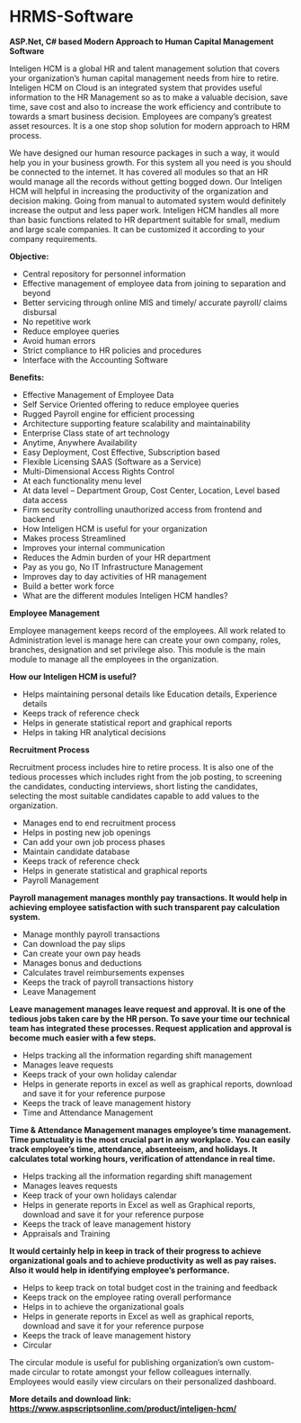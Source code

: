 # HRMS-Software
<b>ASP.Net, C# based Modern Approach to Human Capital Management Software</b>

Inteligen HCM is a global HR and talent management solution that covers your organization’s human capital management needs from hire to retire. Inteligen HCM on Cloud is an integrated system that provides useful information to the HR Management so as to make a valuable decision, save time, save cost and also to increase the work efficiency and contribute to towards a smart business decision. Employees are company’s greatest asset resources. It is a one stop shop solution for modern approach to HRM process.

We have designed our human resource packages in such a way, it would help you in your business growth. For this system all you need is you should be connected to the internet. It has covered all modules so that an HR would manage all the records without getting bogged down. Our Inteligen HCM will helpful in increasing the productivity of the organization and decision making. Going from manual to automated system would definitely increase the output and less paper work. Inteligen HCM handles all more than basic functions related to HR department suitable for small, medium and large scale companies. It can be customized it according to your company requirements.

<b>Objective:</b>

<ul>
<li>Central repository for personnel information</li>
<li>Effective management of employee data from joining to separation and beyond</li>
<li>Better servicing through online MIS and timely/ accurate payroll/ claims disbursal</li>
<li>No repetitive work</li>
<li>Reduce employee queries</li>
<li>Avoid human errors</li>
<li>Strict compliance to HR policies and procedures</li>
<li>Interface with the Accounting Software</li>
</ul>

<b>Benefits:</b>

<ul>
<li>Effective Management of Employee Data</li>
<li>Self Service Oriented offering to reduce employee queries</li>
<li>Rugged Payroll engine for efficient processing</li>
<li>Architecture supporting feature scalability and maintainability</li>
<li>Enterprise Class state of art technology</li>
<li>Anytime, Anywhere Availability</li>
<li>Easy Deployment, Cost Effective, Subscription based</li>
<li>Flexible Licensing SAAS (Software as a Service)</li>
<li>Multi-Dimensional Access Rights Control</li>
<li>At each functionality menu level</li>
<li>At data level – Department Group, Cost Center, Location, Level based data access</li>
<li>Firm security controlling unauthorized access from frontend and backend</li>
<li>How Inteligen HCM is useful for your organization</li>
<li>Makes process Streamlined</li>
<li>Improves your internal communication</li>
<li>Reduces the Admin burden of your HR department</li>
<li>Pay as you go, No IT Infrastructure Management</li>
<li>Improves day to day activities of HR management</li>
<li>Build a better work force</li>
<li>What are the different modules Inteligen HCM handles?</li>
</ul>

<b>Employee Management</b>

Employee management keeps record of the employees. All work related to Administration level is manage here can create your own company, roles, branches, designation and set privilege also. This module is the main module to manage all the employees in the organization.

<b>How our Inteligen HCM is useful?</b>

<ul>
<li>Helps maintaining personal details like Education details, Experience details</li>
<li>Keeps track of reference check</li>
<li>Helps in generate statistical report and graphical reports</li>
<li>Helps in taking HR analytical decisions</li>
</ul>

<b>Recruitment Process</b>

Recruitment process includes hire to retire process. It is also one of the tedious processes which includes right from the job posting, to screening the candidates, conducting interviews, short listing the candidates, selecting the most suitable candidates capable to add values to the organization.

<ul>
<li>Manages end to end recruitment process</li>
<li>Helps in posting new job openings</li>
<li>Can add your own job process phases</li>
<li>Maintain candidate database</li>
<li>Keeps track of reference check</li>
<li>Helps in generate statistical and graphical reports</li>
<li>Payroll Management</li>
</ul>

<b>Payroll management manages monthly pay transactions. It would help in achieving employee satisfaction with such transparent pay calculation system.</b>

<ul>
<li>Manage monthly payroll transactions</li>
<li>Can download the pay slips</li>
<li>Can create your own pay heads</li>
<li>Manages bonus and deductions</li>
<li>Calculates travel reimbursements expenses</li>
<li>Keeps the track of payroll transactions history</li>
<li>Leave Management</li>
</ul>

<b>Leave management manages leave request and approval. It is one of the tedious jobs taken care by the HR person. To save your time our technical team has integrated these processes. Request application and approval is become much easier with a few steps.</b>

<ul>
<li>Helps tracking all the information regarding shift management</li>
<li>Manages leave requests</li>
<li>Keeps track of your own holiday calendar</li>
<li>Helps in generate reports in excel as well as graphical reports, download and save it for your reference purpose</li>
<li>Keeps the track of leave management history</li>
<li>Time and Attendance Management</li>
</ul>

<b>Time & Attendance Management manages employee’s time management. Time punctuality is the most crucial part in any workplace. You can easily track employee’s time, attendance, absenteeism, and holidays. It calculates total working hours, verification of attendance in real time.</b>

<ul>
<li>Helps tracking all the information regarding shift management</li>
<li>Manages leaves requests</li>
<li>Keep track of your own holidays calendar</li>
<li>Helps in generate reports in Excel as well as Graphical reports, download and save it for your reference purpose</li>
<li>Keeps the track of leave management history</li>
<li>Appraisals and Training</li>
</ul>

<b>It would certainly help in keep in track of their progress to achieve organizational goals and to achieve productivity as well as pay raises. Also it would help in identifying employee’s performance.</b>

<ul>
<li>Helps to keep track on total budget cost in the training and feedback</li>
<li>Keeps track on the employee rating overall performance</li>
<li>Helps in to achieve the organizational goals</li>
<li>Helps in generate reports in Excel as well as graphical reports, download and save it for your reference purpose</li>
<li>Keeps the track of leave management history</li>
<li>Circular</li>
</ul>

The circular module is useful for publishing organization’s own custom-made circular to rotate amongst your fellow colleagues internally. Employees would easily view circulars on their personalized dashboard.

<b>More details and download link:</b><br>
<b>https://www.aspscriptsonline.com/product/inteligen-hcm/</b>
